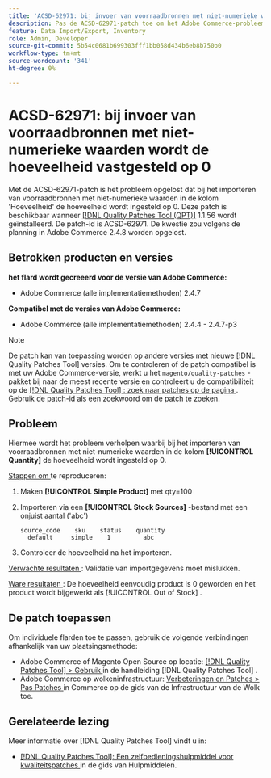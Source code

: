 ```yaml
---
title: 'ACSD-62971: bij invoer van voorraadbronnen met niet-numerieke waarden wordt de hoeveelheid vastgesteld op 0'
description: Pas de ACSD-62971-patch toe om het Adobe Commerce-probleem op te lossen. Bij het importeren van voorraadbronnen met niet-numerieke waarden in de kolom 'Hoeveelheid' wordt de hoeveelheid ingesteld op 0.
feature: Data Import/Export, Inventory
role: Admin, Developer
source-git-commit: 5b54c0681b699303fff1bb058d434b6eb8b750b0
workflow-type: tm+mt
source-wordcount: '341'
ht-degree: 0%

---
```



# ACSD-62971: bij invoer van voorraadbronnen met niet-numerieke waarden wordt de hoeveelheid vastgesteld op 0

Met de ACSD-62971-patch is het probleem opgelost dat bij het importeren van voorraadbronnen met niet-numerieke waarden in de kolom &#39;Hoeveelheid&#39; de hoeveelheid wordt ingesteld op 0. Deze patch is beschikbaar wanneer [[!DNL Quality Patches Tool (QPT)]](/help/tools/quality-patches-tool/quality-patches-tool-to-self-serve-quality-patches.md) 1.1.56 wordt geïnstalleerd. De patch-id is ACSD-62971. De kwestie zou volgens de planning in Adobe Commerce 2.4.8 worden opgelost.

## Betrokken producten en versies

**het flard wordt gecreeerd voor de versie van Adobe Commerce:**

* Adobe Commerce (alle implementatiemethoden) 2.4.7

**Compatibel met de versies van Adobe Commerce:**

* Adobe Commerce (alle implementatiemethoden) 2.4.4 - 2.4.7-p3

>[!NOTE]
>
>De patch kan van toepassing worden op andere versies met nieuwe [!DNL Quality Patches Tool] versies. Om te controleren of de patch compatibel is met uw Adobe Commerce-versie, werkt u het `magento/quality-patches` -pakket bij naar de meest recente versie en controleert u de compatibiliteit op de [[!DNL Quality Patches Tool] : zoek naar patches op de pagina ](https://experienceleague.adobe.com/tools/commerce-quality-patches/index.html) . Gebruik de patch-id als een zoekwoord om de patch te zoeken.

## Probleem

Hiermee wordt het probleem verholpen waarbij bij het importeren van voorraadbronnen met niet-numerieke waarden in de kolom **[!UICONTROL Quantity]** de hoeveelheid wordt ingesteld op 0.

<u> Stappen om </u> te reproduceren:

1. Maken **[!UICONTROL Simple Product]** met qty=100
1. Importeren via een **[!UICONTROL Stock Sources]** -bestand met een onjuist aantal (&#39;abc&#39;)

   ```table
   source_code    sku    status    quantity
     default     simple    1         abc
   ```

1. Controleer de hoeveelheid na het importeren.

<u> Verwachte resultaten </u>:
Validatie van importgegevens moet mislukken.

<u> Ware resultaten </u>:
De hoeveelheid eenvoudig product is 0 geworden en het product wordt bijgewerkt als [!UICONTROL Out of Stock] .

## De patch toepassen

Om individuele flarden toe te passen, gebruik de volgende verbindingen afhankelijk van uw plaatsingsmethode:

* Adobe Commerce of Magento Open Source op locatie: [[!DNL Quality Patches Tool]  > Gebruik ](/help/tools/quality-patches-tool/usage.md) in de handleiding [!DNL Quality Patches Tool] .
* Adobe Commerce op wolkeninfrastructuur: [ Verbeteringen en Patches > Pas Patches ](https://experienceleague.adobe.com/docs/commerce-cloud-service/user-guide/develop/upgrade/apply-patches.html) in Commerce op de gids van de Infrastructuur van de Wolk toe.

## Gerelateerde lezing

Meer informatie over [!DNL Quality Patches Tool] vindt u in:

* [[!DNL Quality Patches Tool]: Een zelfbedieningshulpmiddel voor kwaliteitspatches ](/help/tools/quality-patches-tool/quality-patches-tool-to-self-serve-quality-patches.md) in de gids van Hulpmiddelen.

